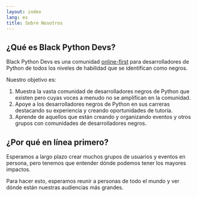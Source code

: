 ```yaml
---
layout: index
lang: es
title: Sobre Nosotros
---
```


## ¿Qué es Black Python Devs?

Black Python Devs es una comunidad [online-first](https://github.com/BlackPythonDevs/blackpythondevs.github.io/issues/9#why-online-first) para desarrolladores de Python de todos los niveles de habilidad que se identifican como negros.

Nuestro objetivo es:

1. Muestra la vasta comunidad de desarrolladores negros de Python que existen pero cuyas voces a menudo no se amplifican en la comunidad.
2. Apoye a los desarrolladores negros de Python en sus carreras destacando su experiencia y creando oportunidades de tutoría.
3. Aprende de aquellos que están creando y organizando eventos y otros grupos con comunidades de desarrolladores negros.

## ¿Por qué en línea primero?

Esperamos a largo plazo crear muchos grupos de usuarios y eventos en persona, pero tenemos que entender dónde podemos tener los mayores impactos.

Para hacer esto, esperamos reunir a personas de todo el mundo y ver dónde están nuestras audiencias más grandes.
